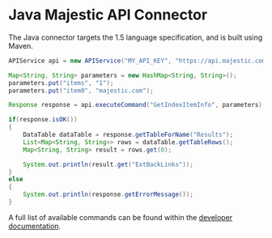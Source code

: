 Java Majestic API Connector
===========================

The Java connector targets the 1.5 language specification, and is built using Maven.

```Java
APIService api = new APIService("MY_API_KEY", "https://api.majestic.com/api_command");

Map<String, String> parameters = new HashMap<String, String>();
parameters.put("items", "1");
parameters.put("item0", "majestic.com");

Response response = api.executeCommand("GetIndexItemInfo", parameters);

if(response.isOK())
{
    DataTable dataTable = response.getTableForName("Results");
    List<Map<String, String>> rows = dataTable.getTableRows();
    Map<String, String> result = rows.get(0);

    System.out.println(result.get("ExtBackLinks"));
}
else
{
    System.out.println(response.getErrorMessage());
}
```

A full list of available commands can be found within the [developer documentation](https://developer-support.majestic.com/api/commands/).